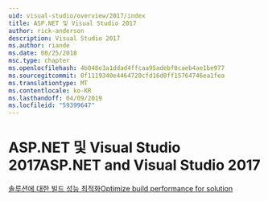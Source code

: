 ```yaml
---
uid: visual-studio/overview/2017/index
title: ASP.NET 및 Visual Studio 2017
author: rick-anderson
description: Visual Studio 2017
ms.author: riande
ms.date: 08/25/2018
msc.type: chapter
ms.openlocfilehash: 4b048e3a1ddad4ffcaa95adebf0caeb4ae1be977
ms.sourcegitcommit: 0f1119340e4464720cfd16d0ff15764746ea1fea
ms.translationtype: MT
ms.contentlocale: ko-KR
ms.lasthandoff: 04/09/2019
ms.locfileid: "59399647"
---
```

# <a name="aspnet-and-visual-studio-2017"></a><span data-ttu-id="b4a68-103">ASP.NET 및 Visual Studio 2017</span><span class="sxs-lookup"><span data-stu-id="b4a68-103">ASP.NET and Visual Studio 2017</span></span>


[<span data-ttu-id="b4a68-104">솔루션에 대한 빌드 성능 최적화</span><span class="sxs-lookup"><span data-stu-id="b4a68-104">Optimize build performance for solution</span></span>](xref:visual-studio/overview/2017/optimize-build-perf)
